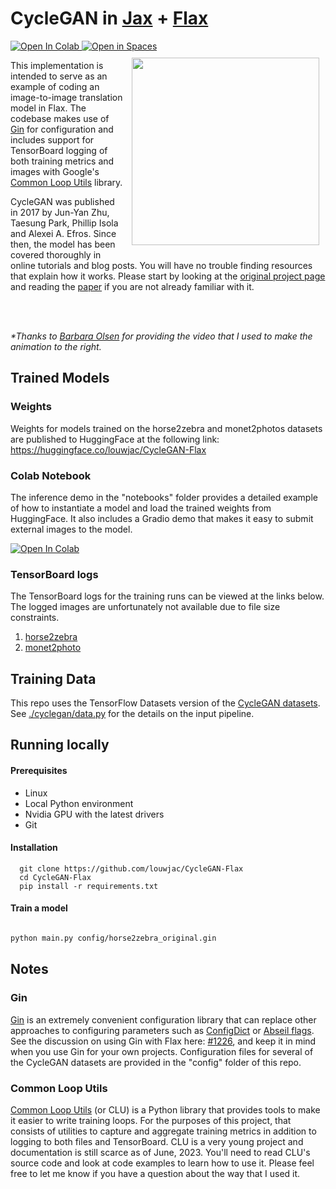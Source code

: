 <div align="left">
<h1>
  CycleGAN in <a href="https://jax.readthedocs.io/">Jax</a> + <a href="https://flax.readthedocs.io/">Flax</a>
</h1>
<div>
  <a target="_blank" href="https://colab.research.google.com/github/louwjac/CycleGAN-Flax/blob/main/notebooks/inference.ipynb">
    <img src="https://colab.research.google.com/assets/colab-badge.svg" alt="Open In Colab"/>
  </a>
  <a href="https://huggingface.co/spaces/louwjac/CycleGan-Flax">
    <img src="https://huggingface.co/datasets/huggingface/badges/raw/main/open-in-hf-spaces-sm-dark.svg" alt="Open in Spaces">
  </a>  
</div>
</div>

<img src='video/olsen.gif' height=300 align="right" style="padding:10px;"/>

This implementation is intended to serve as an example of coding an image-to-image translation model in Flax. The codebase makes use of [Gin] for configuration and includes support for TensorBoard logging of both training metrics and images with Google's [Common Loop Utils] library.

[Common Loop Utils]: https://github.com/google/CommonLoopUtils

CycleGAN was published in 2017 by Jun-Yan Zhu, Taesung Park, Phillip Isola and Alexei A. Efros. Since then, the model has been covered thoroughly in online tutorials and blog posts. You will have no trouble finding resources that explain how it works. Please start by looking at the [original project page] and reading the [paper] if you are not already familiar with it.

<br/><br/>

_*Thanks to [Barbara Olsen](https://www.pexels.com/video/a-horse-playing-with-a-salt-block-7881859) for providing the video that I used to make the animation to the right._

[original project page]: https://junyanz.github.io/CycleGAN/
[paper]: https://arxiv.org/pdf/1703.10593.pdf


## Trained Models
### Weights
Weights for models trained on the horse2zebra and monet2photos datasets are published to HuggingFace at the following link: https://huggingface.co/louwjac/CycleGAN-Flax

### Colab Notebook
The inference demo in the "notebooks" folder provides a detailed example of how to instantiate a model and load the trained weights from HuggingFace. It also includes a Gradio demo that makes it easy to submit external images to the model.

<a target="_blank" href="https://colab.research.google.com/github/louwjac/CycleGAN-Flax/blob/main/notebooks/inference.ipynb">
  <img src="https://colab.research.google.com/assets/colab-badge.svg" alt="Open In Colab"/>
</a>


### TensorBoard logs
The TensorBoard logs for the training runs can be viewed at the links below. The logged images are unfortunately not available due to file size constraints.
1. [horse2zebra](https://tensorboard.dev/experiment/5tJZAfBLQkOJ66BUrBVBkQ/)
2. [monet2photo](https://tensorboard.dev/experiment/GZZKiDoBTl6dsgsqRo7rZw/)

## Training Data
This repo uses the TensorFlow Datasets version of the [CycleGAN datasets]. See [./cyclegan/data.py](./cyclegan/data.py) for the details on the input pipeline.

[CycleGAN datasets]:(https://www.tensorflow.org/datasets/catalog/cycle_gan)

## Running locally

#### Prerequisites
- Linux
- Local Python environment
- Nvidia GPU with the latest drivers
- Git

#### Installation
  ```
    git clone https://github.com/louwjac/CycleGAN-Flax
    cd CycleGAN-Flax
    pip install -r requirements.txt
  ```

#### Train a model
  ```bash

  python main.py config/horse2zebra_original.gin
  ```


## Notes
### Gin
[Gin] is an extremely convenient configuration library that can replace other approaches to configuring parameters such as [ConfigDict] or [Abseil flags]. See the discussion on using Gin with Flax here: [#1226], and keep it in mind when you use Gin for your own projects. Configuration files for several of the CycleGAN datasets are provided in the "config" folder of this repo.

[Gin]: https://github.com/google/gin-config
[ConfigDict]: https://github.com/google/ml_collections
[Abseil flags]: https://abseil.io/docs/cpp/guides/flags
[#1226]: https://github.com/google/flax/discussions/1226


### Common Loop Utils
[Common Loop Utils] (or CLU) is a Python library that provides tools to make it easier to write training loops. For the purposes of this project, that consists of utilities to capture and aggregate training metrics in addition to logging to both files and TensorBoard. CLU is a very young project and documentation is still scarce as of June, 2023. You'll need to read CLU's source code and look at code examples to learn how to use it. Please feel free to let me know if you have a question about the way that I used it.



